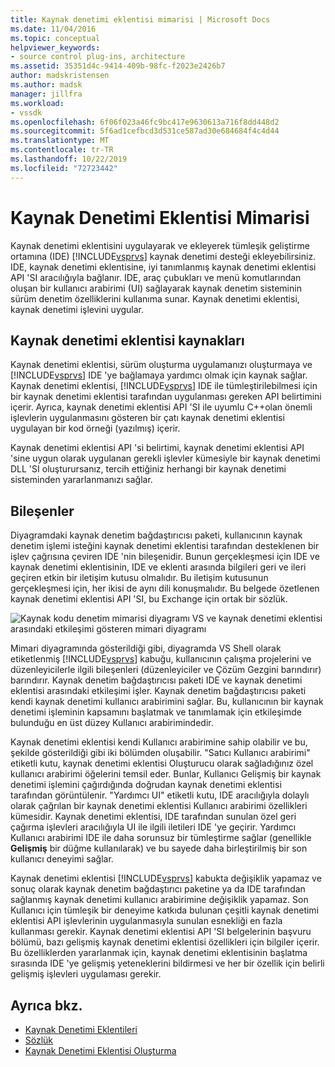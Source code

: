 ```yaml
---
title: Kaynak denetimi eklentisi mimarisi | Microsoft Docs
ms.date: 11/04/2016
ms.topic: conceptual
helpviewer_keywords:
- source control plug-ins, architecture
ms.assetid: 35351d4c-9414-409b-98fc-f2023e2426b7
author: madskristensen
ms.author: madsk
manager: jillfra
ms.workload:
- vssdk
ms.openlocfilehash: 6f06f023a46fc9bc417e9630613a716f8dd448d2
ms.sourcegitcommit: 5f6ad1cefbcd3d531ce587ad30e684684f4c4d44
ms.translationtype: MT
ms.contentlocale: tr-TR
ms.lasthandoff: 10/22/2019
ms.locfileid: "72723442"
---
```

# <a name="source-control-plug-in-architecture"></a>Kaynak Denetimi Eklentisi Mimarisi
Kaynak denetimi eklentisini uygulayarak ve ekleyerek tümleşik geliştirme ortamına (IDE) [!INCLUDE[vsprvs](../../code-quality/includes/vsprvs_md.md)] kaynak denetimi desteği ekleyebilirsiniz. IDE, kaynak denetimi eklentisine, iyi tanımlanmış kaynak denetimi eklentisi API 'SI aracılığıyla bağlanır. IDE, araç çubukları ve menü komutlarından oluşan bir kullanıcı arabirimi (UI) sağlayarak kaynak denetim sisteminin sürüm denetim özelliklerini kullanıma sunar. Kaynak denetimi eklentisi, kaynak denetimi işlevini uygular.

## <a name="source-control-plug-in-resources"></a>Kaynak denetimi eklentisi kaynakları
 Kaynak denetimi eklentisi, sürüm oluşturma uygulamanızı oluşturmaya ve [!INCLUDE[vsprvs](../../code-quality/includes/vsprvs_md.md)] IDE 'ye bağlamaya yardımcı olmak için kaynak sağlar. Kaynak denetimi eklentisi, [!INCLUDE[vsprvs](../../code-quality/includes/vsprvs_md.md)] IDE ile tümleştirilebilmesi için bir kaynak denetimi eklentisi tarafından uygulanması gereken API belirtimini içerir. Ayrıca, kaynak denetimi eklentisi API 'SI ile uyumlu C++olan önemli işlevlerin uygulanmasını gösteren bir çatı kaynak denetimi eklentisi uygulayan bir kod örneği (yazılmış) içerir.

 Kaynak denetimi eklentisi API 'si belirtimi, kaynak denetimi eklentisi API 'sine uygun olarak uygulanan gerekli işlevler kümesiyle bir kaynak denetimi DLL 'SI oluşturursanız, tercih ettiğiniz herhangi bir kaynak denetimi sisteminden yararlanmanızı sağlar.

## <a name="components"></a>Bileşenler
 Diyagramdaki kaynak denetim bağdaştırıcısı paketi, kullanıcının kaynak denetim işlemi isteğini kaynak denetimi eklentisi tarafından desteklenen bir işlev çağrısına çeviren IDE 'nin bileşenidir. Bunun gerçekleşmesi için IDE ve kaynak denetimi eklentisinin, IDE ve eklenti arasında bilgileri geri ve ileri geçiren etkin bir iletişim kutusu olmalıdır. Bu iletişim kutusunun gerçekleşmesi için, her ikisi de aynı dili konuşmalıdır. Bu belgede özetlenen kaynak denetimi eklentisi API 'SI, bu Exchange için ortak bir sözlük.

 ![Kaynak kodu denetim mimarisi diyagramı](../../extensibility/internals/media/vs_sccsdk_plug_in_arch.gif "vs_sccsdk_plug_in_arch") VS ve kaynak denetimi eklentisi arasındaki etkileşimi gösteren mimari diyagramı

 Mimari diyagramında gösterildiği gibi, diyagramda VS Shell olarak etiketlenmiş [!INCLUDE[vsprvs](../../code-quality/includes/vsprvs_md.md)] kabuğu, kullanıcının çalışma projelerini ve düzenleyicilerle ilgili bileşenleri (düzenleyiciler ve Çözüm Gezgini barındırır) barındırır. Kaynak denetim bağdaştırıcısı paketi IDE ve kaynak denetimi eklentisi arasındaki etkileşimi işler. Kaynak denetim bağdaştırıcısı paketi kendi kaynak denetimi kullanıcı arabirimini sağlar. Bu, kullanıcının bir kaynak denetimi işleminin kapsamını başlatmak ve tanımlamak için etkileşimde bulunduğu en üst düzey Kullanıcı arabirimindedir.

 Kaynak denetimi eklentisi kendi Kullanıcı arabirimine sahip olabilir ve bu, şekilde gösterildiği gibi iki bölümden oluşabilir. "Satıcı Kullanıcı arabirimi" etiketli kutu, kaynak denetimi eklentisi Oluşturucu olarak sağladığınız özel kullanıcı arabirimi öğelerini temsil eder. Bunlar, Kullanıcı Gelişmiş bir kaynak denetimi işlemini çağırdığında doğrudan kaynak denetimi eklentisi tarafından görüntülenir. "Yardımcı UI" etiketli kutu, IDE aracılığıyla dolaylı olarak çağrılan bir kaynak denetimi eklentisi Kullanıcı arabirimi özellikleri kümesidir. Kaynak denetimi eklentisi, IDE tarafından sunulan özel geri çağırma işlevleri aracılığıyla UI ile ilgili iletileri IDE 'ye geçirir. Yardımcı Kullanıcı arabirimi IDE ile daha sorunsuz bir tümleştirme sağlar (genellikle **Gelişmiş** bir düğme kullanılarak) ve bu sayede daha birleştirilmiş bir son kullanıcı deneyimi sağlar.

 Kaynak denetimi eklentisi [!INCLUDE[vsprvs](../../code-quality/includes/vsprvs_md.md)] kabukta değişiklik yapamaz ve sonuç olarak kaynak denetim bağdaştırıcı paketine ya da IDE tarafından sağlanmış kaynak denetimi kullanıcı arabirimine değişiklik yapamaz. Son Kullanıcı için tümleşik bir deneyime katkıda bulunan çeşitli kaynak denetimi eklentisi API işlevlerinin uygulanmasıyla sunulan esnekliği en fazla kullanması gerekir. Kaynak denetimi eklentisi API 'SI belgelerinin başvuru bölümü, bazı gelişmiş kaynak denetimi eklentisi özellikleri için bilgiler içerir. Bu özelliklerden yararlanmak için, kaynak denetimi eklentisinin başlatma sırasında IDE 'ye gelişmiş yeteneklerini bildirmesi ve her bir özellik için belirli gelişmiş işlevleri uygulaması gerekir.

## <a name="see-also"></a>Ayrıca bkz.
- [Kaynak Denetimi Eklentileri](../../extensibility/source-control-plug-ins.md)
- [Sözlük](../../extensibility/source-control-plug-in-glossary.md)
- [Kaynak Denetimi Eklentisi Oluşturma](../../extensibility/internals/creating-a-source-control-plug-in.md)